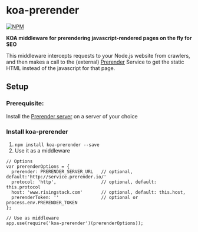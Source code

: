 koa-prerender
=====

[![NPM](https://nodei.co/npm/koa-prerender.png)](https://nodei.co/npm/koa-prerender/)

**KOA middleware for prerendering javascript-rendered pages on the fly for SEO**

This middleware intercepts requests to your Node.js website from crawlers, and then makes a call to the (external)
[Prerender](https://prerender.io/) Service to get the static HTML instead of the javascript for that page.

Setup
-----

### Prerequisite:

Install the [Prerender server](https://github.com/prerender/prerender) on a server of your choice

### Install koa-prerender

1. `npm install koa-prerender --save`
2. Use it as a middleware

```
// Options
var prerenderOptions = {
  prerender: PRERENDER_SERVER_URL   // optional, default:'http://service.prerender.io/'
  protocol: 'http',                 // optional, default: this.protocol
  host: 'www.risingstack.com'       // optional, default: this.host,
  prerenderToken: ''                // optional or process.env.PRERENDER_TOKEN
};

// Use as middleware
app.use(require('koa-prerender')(prerenderOptions));
```
